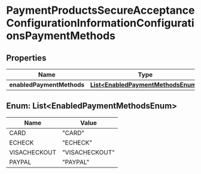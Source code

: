 
# PaymentProductsSecureAcceptanceConfigurationInformationConfigurationsPaymentMethods

## Properties
Name | Type | Description | Notes
------------ | ------------- | ------------- | -------------
**enabledPaymentMethods** | [**List&lt;EnabledPaymentMethodsEnum&gt;**](#List&lt;EnabledPaymentMethodsEnum&gt;) |  |  [optional]


<a name="List<EnabledPaymentMethodsEnum>"></a>
## Enum: List&lt;EnabledPaymentMethodsEnum&gt;
Name | Value
---- | -----
CARD | &quot;CARD&quot;
ECHECK | &quot;ECHECK&quot;
VISACHECKOUT | &quot;VISACHECKOUT&quot;
PAYPAL | &quot;PAYPAL&quot;



